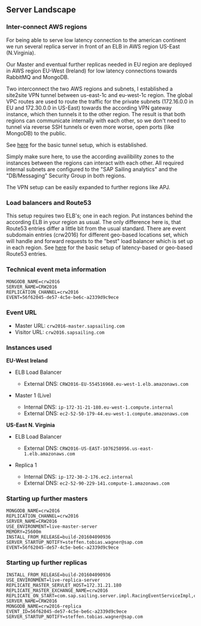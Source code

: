 ## Server Landscape

### Inter-connect AWS regions

For being able to serve low latency connection to the american continent we run several replica server in front of an ELB in AWS region US-East (N.Virginia).

Our Master and eventual further replicas needed in EU region are deployed in AWS region EU-West (Ireland) for low latency connections towards RabbitMQ and MongoDB.

Two interconnect the two AWS regions and subnets, I established a site2site VPN tunnel between us-east-1c and eu-west-1c region. The global VPC routes are used to route the traffic for the private subnets (172.16.0.0 in EU and 172.30.0.0 in US-East) towards the according VPN gateway instance, which then tunnels it to the other region. The result is that both regions can communicate internally with each other, so we don't need to tunnel via reverse SSH tunnels or even more worse, open ports (like MongoDB) to the public.

See [here](http://aws.amazon.com/articles/0639686206802544) for the basic tunnel setup, which is established.

Simply make sure here, to use the according availibility zones to the instances between the regions can interact with each other. All required internal subnets are configured to the "SAP Sailing analytics" and the "DB/Messaging" Security Group in both regions. 

The VPN setup can be easily expanded to further regions like APJ.

### Load balancers and Route53

This setup requires two ELB's; one in each region. Put instances behind the according ELB in your region as usual.
The only difference here is, that Route53 entries differ a little bit from the usual standard. There are event subdomain entries (crw2016) for different geo-based locations set, which will handle and forward requests to the "best" load balancer which is set up in each region. See [here](https://wiki.sapsailing.com/wiki/amazon-ec2#amazon-ec2-for-sap-sailing-analytics_howto_using-latency-based-dns-across-regions) for the basic setup of latency-based or geo-based Route53 entries.

### Technical event meta information
```
MONGODB_NAME=crw2016
SERVER_NAME=CRW2016
REPLICATION_CHANNEL=crw2016
EVENT=56f62045-de57-4c5e-be6c-a2339d9c9ece
```

### Event URL
- Master URL: `crw2016-master.sapsailing.com`
- Visitor URL: `crw2016.sapsailing.com`

### Instances used

**EU-West Ireland**

- ELB Load Balancer
  - External DNS: `CRW2016-EU-554516968.eu-west-1.elb.amazonaws.com`

- Master 1 (Live)
  - Internal DNS: `ip-172-31-21-180.eu-west-1.compute.internal`
  - External DNS: `ec2-52-50-179-44.eu-west-1.compute.amazonaws.com`

**US-East N. Virginia**

- ELB Load Balancer
  - External DNS: `CRW2016-US-EAST-1076258956.us-east-1.elb.amazonaws.com`

- Replica 1
  - Internal DNS: `ip-172-30-2-176.ec2.internal`
  - External DNS: `ec2-52-90-229-141.compute-1.amazonaws.com`

### Starting up further masters

```
MONGODB_NAME=crw2016
REPLICATION_CHANNEL=crw2016
SERVER_NAME=CRW2016
USE_ENVIRONMENT=live-master-server
MEMORY=25600m
INSTALL_FROM_RELEASE=build-201604090936
SERVER_STARTUP_NOTIFY=steffen.tobias.wagner@sap.com
EVENT=56f62045-de57-4c5e-be6c-a2339d9c9ece
```

### Starting up further replicas

```
INSTALL_FROM_RELEASE=build-201604090936
USE_ENVIRONMENT=live-replica-server
REPLICATE_MASTER_SERVLET_HOST=172.31.21.180
REPLICATE_MASTER_EXCHANGE_NAME=crw2016
REPLICATE_ON_START=com.sap.sailing.server.impl.RacingEventServiceImpl,com.sap.sse.security.impl.SecurityServiceImpl,com.sap.sse.filestorage.impl.FileStorageManagementServiceImpl,com.sap.sse.mail.impl.MailServiceImpl,com.sap.sailing.polars.impl.PolarDataServiceImpl
SERVER_NAME=CRW2016
MONGODB_NAME=crw2016-replica
EVENT_ID=56f62045-de57-4c5e-be6c-a2339d9c9ece
SERVER_STARTUP_NOTIFY=steffen.tobias.wagner@sap.com
```
